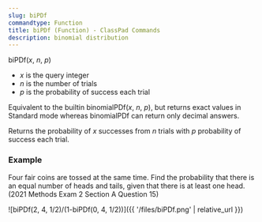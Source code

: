```yaml
---
slug: biPDf
commandtype: Function
title: biPDf (Function) - ClassPad Commands
description: binomial distribution
---
```


biPDf(*x*, *n*, *p*)
- *x* is the query integer
- *n* is the number of trials
- *p* is the probability of success each trial

Equivalent to the builtin binomialPDf(*x*, *n*, *p*), but returns exact values in Standard mode whereas binomialPDf can return only decimal answers.

Returns the probability of *x* successes from *n* trials with *p* probability of success each trial.

### Example

Four fair coins are tossed at the same time. Find the probability that there is an equal number of heads and tails, given that there is at least one head. (2021 Methods Exam 2 Section A Question 15)

![biPDf(2, 4, 1/2)/(1-biPDf(0, 4, 1/2))]({{ '/files/biPDf.png' | relative_url }})